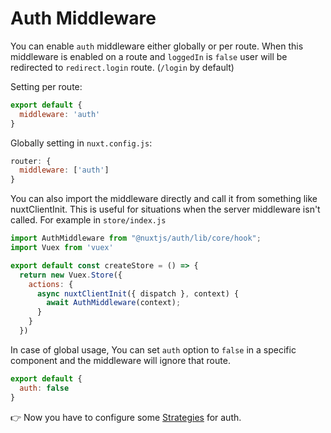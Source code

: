 # Auth Middleware

You can enable `auth` middleware either globally or per route.
When this middleware is enabled on a route and `loggedIn` is `false` user will be redirected to `redirect.login` route. (`/login` by default)

Setting per route:

```js
export default {
  middleware: 'auth'
}
```

Globally setting in `nuxt.config.js`:

```js
router: {
  middleware: ['auth']
}
```

You can also import the middleware directly and call it from something like nuxtClientInit. This is useful for situations when the server middleware isn't called. For example in `store/index.js`

```js
import AuthMiddleware from "@nuxtjs/auth/lib/core/hook";
import Vuex from 'vuex'

export default const createStore = () => {
  return new Vuex.Store({
    actions: {
      async nuxtClientInit({ dispatch }, context) {
        await AuthMiddleware(context);
      }
    }
  })

```

In case of global usage, You can set `auth` option to `false` in a specific component and the middleware will ignore that route.

```js
export default {
  auth: false
}
```

👉 Now you have to configure some [Strategies](schemes/README.md) for auth.

